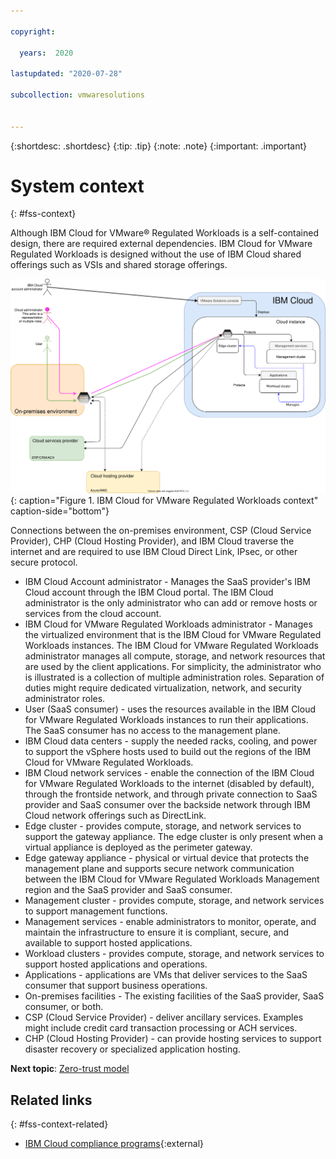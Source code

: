 ```yaml
---

copyright:

  years:  2020

lastupdated: "2020-07-28"

subcollection: vmwaresolutions


---
```


{:shortdesc: .shortdesc}
{:tip: .tip}
{:note: .note}
{:important: .important}

# System context
{: #fss-context}

Although IBM Cloud for VMware® Regulated Workloads is a self-contained design, there are required external dependencies. IBM Cloud for VMware Regulated Workloads is designed without the use of IBM Cloud shared offerings such as VSIs and shared storage offerings.

![IBM Cloud for VMware Regulated Workloads context](../../images/fss-context.svg "IBM Cloud for VMware Regulated Workloads context"){: caption="Figure 1. IBM Cloud for VMware Regulated Workloads context" caption-side="bottom"}

Connections between the on-premises environment, CSP (Cloud Service Provider), CHP (Cloud Hosting Provider), and IBM Cloud traverse the internet and are required to use IBM Cloud Direct Link, IPsec, or other secure protocol.

* IBM Cloud Account administrator - Manages the SaaS provider's IBM Cloud account through the IBM Cloud portal. The IBM Cloud administrator is the only administrator who can add or remove hosts or services from the cloud account.
* IBM Cloud for VMware Regulated Workloads administrator - Manages the virtualized environment that is the IBM Cloud for VMware Regulated Workloads instances. The IBM Cloud for VMware Regulated Workloads administrator manages all compute, storage, and network resources that are used by the client applications. For simplicity, the administrator who is illustrated is a collection of multiple administration roles. Separation of duties might require dedicated virtualization, network, and security administrator roles.
* User (SaaS consumer) - uses the resources available in the IBM Cloud for VMware Regulated Workloads instances to run their applications. The SaaS consumer has no access to the management plane.
* IBM Cloud data centers - supply the needed racks, cooling, and power to support the vSphere hosts used to build out the regions of the IBM Cloud for VMware Regulated Workloads.
* IBM Cloud network services - enable the connection of the IBM Cloud for VMware Regulated Workloads to the internet (disabled by default), through the frontside network, and through private connection to SaaS provider and SaaS consumer over the backside network through IBM Cloud network offerings such as DirectLink.
* Edge cluster - provides compute, storage, and network services to support the gateway appliance. The edge cluster is only present when a virtual appliance is deployed as the perimeter gateway.
* Edge gateway appliance - physical or virtual device that protects the management plane and supports secure network communication between the IBM Cloud for VMware Regulated Workloads Management region and the SaaS provider and SaaS consumer.
* Management cluster - provides compute, storage, and network services to support management functions.
* Management services - enable administrators to monitor, operate, and maintain the infrastructure to ensure it is compliant, secure, and available to support hosted applications.
* Workload clusters - provides compute, storage, and network services to support hosted applications and operations.
* Applications - applications are VMs that deliver services to the SaaS consumer that support business operations.
* On-premises facilities - The existing facilities of the SaaS provider, SaaS consumer, or both.
* CSP (Cloud Service Provider) - deliver ancillary services. Examples might include credit card transaction processing or ACH services.
* CHP (Cloud Hosting Provider) - can provide hosting services to support disaster recovery or specialized application hosting.

**Next topic**: [Zero-trust model](/docs/vmwaresolutions?topic=vmwaresolutions-fss-separation-of-duties)

## Related links
{: #fss-context-related}

* [IBM Cloud compliance programs](https://www.ibm.com/cloud/compliance){:external}
